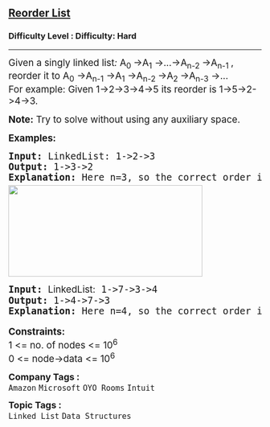<h2><a href="https://www.geeksforgeeks.org/problems/reorder-list/1">Reorder List</a></h2><h3>Difficulty Level : Difficulty: Hard</h3><hr><div class="problems_problem_content__Xm_eO"><p><span style="font-size: 14pt;">Given a singly linked list<em>: </em>A<sub>0 </sub>→A<sub>1</sub> →...→A<sub>n-2 </sub>→A<sub>n-1 </sub>, reorder it to A<sub>0</sub> →A<sub>n-1</sub> →A<sub>1</sub> →A<sub>n-2 </sub>→A<sub>2 </sub>→A<sub>n-3</sub> →...</span><br><span style="font-size: 14pt;"><span style="font-size: 14pt;">For example: Given 1-&gt;2-&gt;3-&gt;4-&gt;5 its reorder is 1-&gt;5-&gt;2-&gt;4-&gt;3.</span></span></p>
<p><span style="font-size: 14pt;"><span style="font-size: 18.6667px;"><strong>Note:</strong> Try to solve without using any auxiliary space.</span></span></p>
<p><span style="font-size: 14pt;"><strong>Examples:</strong></span></p>
<pre><span style="font-size: 14pt;"><strong>Input: </strong>LinkedList: 1-&gt;2-&gt;3
<strong>Output: </strong>1-&gt;3-&gt;2
<strong>Explanation: </strong>Here n=3, so the correct order is<em> </em>A<sub>0 </sub>→ A<sub>2</sub> → A<sub>1</sub><em><br><img src="https://media.geeksforgeeks.org/img-practice/prod/addEditProblem/700138/Web/Other/blobid0_1722946913.png" width="386" height="182"></em></span></pre>
<pre><span style="font-size: 14pt;"><strong>Input: </strong><span style="font-size: 14pt; font-family: -apple-system, BlinkMacSystemFont, 'Segoe UI', Roboto, Oxygen, Ubuntu, Cantarell, 'Open Sans', 'Helvetica Neue', sans-serif;">LinkedList:</span> 1-&gt;7-&gt;3-&gt;4
<strong>Output: </strong>1-&gt;4-&gt;7-&gt;3
<strong>Explanation: </strong>Here n=4, so the correct order is<em> </em>A<sub>0</sub> → A<sub>3</sub> → A<sub>1</sub> → A<sub>2</sub> </span></pre>
<p><span style="font-size: 14pt;"><strong>Constraints:</strong></span><br><span style="font-size: 14pt;">1 &lt;= no. of nodes &lt;= 10<sup>6</sup></span><br><span style="font-size: 14pt;">0 &lt;= node-&gt;data &lt;= 10<sup>6</sup></span></p></div><p><span style=font-size:18px><strong>Company Tags : </strong><br><code>Amazon</code>&nbsp;<code>Microsoft</code>&nbsp;<code>OYO Rooms</code>&nbsp;<code>Intuit</code>&nbsp;<br><p><span style=font-size:18px><strong>Topic Tags : </strong><br><code>Linked List</code>&nbsp;<code>Data Structures</code>&nbsp;
